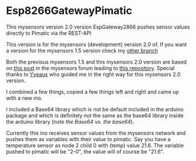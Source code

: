 # Esp8266GatewayPimatic
This mysensors version 2.0 version EspGateway2866 pushes sensor values directly to Pimatic via the REST-API


This version is for the mysensors (development) version 2.0 of. If you want a version for the mysensors 1.5 version check my [other branch](https://github.com/hvdwolf/Esp8266GatewayPimatic/tree/master) 

Both the previous mysensors 1.5 and this mysensors 2.0 version are based on [this post](https://forum.mysensors.org/topic/3098/esp8266-as-wifi-gateway-that-posts-to-thingspeak) 
in the mysensors forum leading to [this repository](https://github.com/Lendog/Mysensors-ESP8266-Wifi-gateway-post-to-thingspeak).
Special thanks to [Yveaux](https://forum.mysensors.org/user/yveaux) who guided me in the right way for this mysensors 2.0 version.

I combined a few things, copied a few things left and right and came up with a new ino.

I included a Base64 library which is not be default included in the arduino package and which is definitely not the same as 
the base64 library inside the arduino library (*note the Base64 vs. the base64*).

Currently this ino receives sensor values from the mysensors network and pushes them as variables with their value to
pimatic. Say you have a temperature sensor as node 2 child 0 with (temp) value 21.6. The variable pushed to pimatic will be 
"2-0", the value will of course be "21.6".
